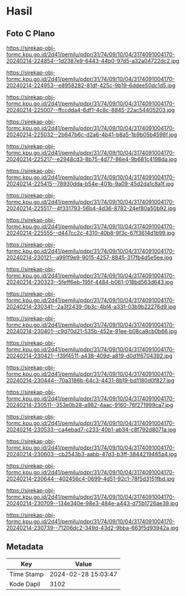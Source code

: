 # Hasil

## Foto C Plano

https://sirekap-obj-formc.kpu.go.id/2d41/pemilu/pdpr/31/74/09/10/04/3174091004170-20240214-224854--1d2387e9-6443-44b0-97d5-a32a04722dc2.jpg

https://sirekap-obj-formc.kpu.go.id/2d41/pemilu/pdpr/31/74/09/10/04/3174091004170-20240214-224953--e8958282-81df-425c-9b19-6ddee50dc1d5.jpg

https://sirekap-obj-formc.kpu.go.id/2d41/pemilu/pdpr/31/74/09/10/04/3174091004170-20240214-225007--ffccdda4-6df1-4c8c-8845-22ac54405203.jpg

https://sirekap-obj-formc.kpu.go.id/2d41/pemilu/pdpr/31/74/09/10/04/3174091004170-20240214-225032--2b647b6c-d2a6-4b41-b8a5-1b9b05b4598f.jpg

https://sirekap-obj-formc.kpu.go.id/2d41/pemilu/pdpr/31/74/09/10/04/3174091004170-20240214-225217--e2948cd3-8b75-4d77-86e4-9b681c4198da.jpg

https://sirekap-obj-formc.kpu.go.id/2d41/pemilu/pdpr/31/74/09/10/04/3174091004170-20240214-225415--78930dda-b54e-401b-9a09-45d2da1c8a1f.jpg

https://sirekap-obj-formc.kpu.go.id/2d41/pemilu/pdpr/31/74/09/10/04/3174091004170-20240214-225517--4f331793-56b4-4d36-8782-24ef80a50b92.jpg

https://sirekap-obj-formc.kpu.go.id/2d41/pemilu/pdpr/31/74/09/10/04/3174091004170-20240214-225555--d447cc2c-4310-40b8-9f3c-67f3614d1b99.jpg

https://sirekap-obj-formc.kpu.go.id/2d41/pemilu/pdpr/31/74/09/10/04/3174091004170-20240214-230121--a991f9e9-9015-4257-8845-317fb4d5e5ee.jpg

https://sirekap-obj-formc.kpu.go.id/2d41/pemilu/pdpr/31/74/09/10/04/3174091004170-20240214-230323--5feff6eb-195f-4484-b061-018bd563d643.jpg

https://sirekap-obj-formc.kpu.go.id/2d41/pemilu/pdpr/31/74/09/10/04/3174091004170-20240214-230341--2a3f2439-0b3c-4bf4-a331-03b9b22276d9.jpg

https://sirekap-obj-formc.kpu.go.id/2d41/pemilu/pdpr/31/74/09/10/04/3174091004170-20240214-230401--c9d70d21-535b-452e-91ee-b08ca8cb0b66.jpg

https://sirekap-obj-formc.kpu.go.id/2d41/pemilu/pdpr/31/74/09/10/04/3174091004170-20240214-230421--f39f4511-a438-409d-a819-d0d1f6704392.jpg

https://sirekap-obj-formc.kpu.go.id/2d41/pemilu/pdpr/31/74/09/10/04/3174091004170-20240214-230444--70a3186b-64c3-4431-8b19-bd1180d0f827.jpg

https://sirekap-obj-formc.kpu.go.id/2d41/pemilu/pdpr/31/74/09/10/04/3174091004170-20240214-230511--353e0b28-a982-4aac-9160-76f271999ca7.jpg

https://sirekap-obj-formc.kpu.go.id/2d41/pemilu/pdpr/31/74/09/10/04/3174091004170-20240214-230533--ca4ebad7-c233-40b1-ab34-c8f792d8071a.jpg

https://sirekap-obj-formc.kpu.go.id/2d41/pemilu/pdpr/31/74/09/10/04/3174091004170-20240214-230603--cb2543b3-aabb-47d3-b3ff-3844219465a4.jpg

https://sirekap-obj-formc.kpu.go.id/2d41/pemilu/pdpr/31/74/09/10/04/3174091004170-20240214-230644--402456c4-0699-4d51-92c1-78f5d3151fbd.jpg

https://sirekap-obj-formc.kpu.go.id/2d41/pemilu/pdpr/31/74/09/10/04/3174091004170-20240214-230709--134e340e-98e3-484e-a443-d75b1726ae39.jpg

https://sirekap-obj-formc.kpu.go.id/2d41/pemilu/pdpr/31/74/09/10/04/3174091004170-20240214-230739--71206dc2-349d-43d2-9bba-663f5d93942a.jpg


## Metadata

| Key        | Value               |
| ---------- | ------------------- |
| Time Stamp | 2024-02-28 15:03:47 |
| Kode Dapil | 3102                |



